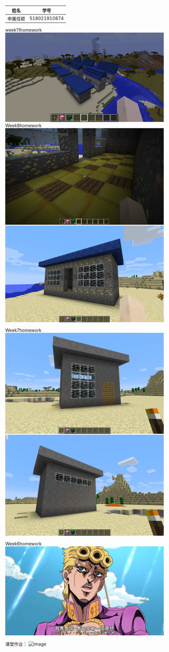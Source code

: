 | 姓名 | 学号 |
|------|------|
|申屠佳颖|518021910874|
week11homework
![image](https://github.com/ophwsjtu18/ohw20f/blob/main/Jillian/week11/week11.png)
Week8homework
![image](https://github.com/ophwsjtu18/ohw20f/blob/main/Jillian/week8/地板.png)
![image](https://github.com/ophwsjtu18/ohw20f/blob/main/Jillian/week8/外观.png)


Week7homework
![image](https://github.com/ophwsjtu18/ohw20f/blob/main/Jillian/week7/正面.png)
![image](https://github.com/ophwsjtu18/ohw20f/blob/main/Jillian/week7/背面.png)


Week6homework
![image](https://github.com/ophwsjtu18/ohw20f/blob/main/Jillian/jojo.jpg)


课堂作业：
![image](https://github.com/shiep18/EIS2020/blob/master/markdowncheatsheet.JPG)
